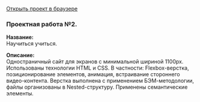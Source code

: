 [Открыть проект в браузере](https://alexandr-ilin.github.io/how-to-learn/index.html "Учебная работа №3")
### Проектная работа №2.

**Название:**  
  Научиться учиться.

**Описание:**  
  Одностраничный сайт для экранов с минимальной шириной 1100px.
Использованы технологии HTML и CSS.
  В частности: Flexbox-верстка, позиционирование элементов, анимация, встраивание стороннего видео-контента.
  Верстка выполнена с применением БЭМ-методологии, файлы организованы в Nested-структуру. Применены семантические элементы.  
